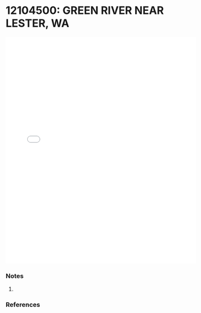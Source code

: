 # 12104500: GREEN RIVER NEAR LESTER, WA

<iframe src="/distribution_estimation/_static/stations/12104500_fdc.html" width="100%" height="600" frameborder="0"></iframe>

### Notes
1. 

### References

